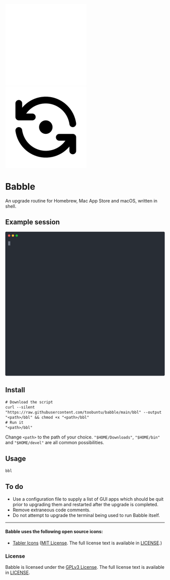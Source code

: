![bbl](assets/refresh-dot-light.svg#gh-dark-mode-only)![bbl](assets/refresh-dot-dark.svg#gh-light-mode-only)

<!--
![bbl](assets/refresh-dot-grey.svg)
-->

# Babble

An upgrade routine for Homebrew, Mac App Store and macOS, written in shell.

## Example session

![Example](assets/demo-241211-2018-x2.svg)

## Install

```shell
# Download the script
curl --silent "https://raw.githubusercontent.com/toobuntu/babble/main/bbl" --output "<path>/bbl" && chmod +x "<path>/bbl"
# Run it
"<path>/bbl"
```

Change `<path>` to the path of your choice. `"$HOME/Downloads"`, `"$HOME/bin"` and `"$HOME/devel"` are all common possibilities.

## Usage

```sh
bbl
```

## To do

- Use a configuration file to supply a list of GUI apps which should be quit prior to upgrading them and restarted after the upgrade is completed.
- Remove extraneous code comments.
- Do not attempt to upgrade the terminal being used to run Babble itself.


---

#### Babble uses the following open source icons:

  - [Tabler Icons](https://github.com/tabler/tabler-icons) ([MIT License](https://en.wikipedia.org/wiki/MIT_License).
The full license text is available in [LICENSE](https://github.com/tabler/tabler-icons/blob/master/LICENSE).)

### License

Babble is licensed under the [GPLv3 License](https://en.wikipedia.org/wiki/GNU_General_Public_License).
The full license text is available in [LICENSE](https://github.com/toobuntu/babble/blob/master/LICENSE).
